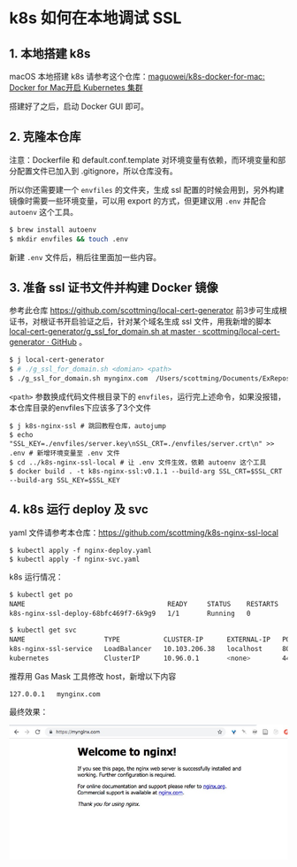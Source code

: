 # k8s 如何在本地调试 SSL

## 1. 本地搭建 k8s

macOS 本地搭建 k8s 请参考这个仓库：[maguowei/k8s-docker-for-mac: Docker for Mac开启 Kubernetes 集群](https://github.com/maguowei/k8s-docker-for-mac)

搭建好了之后，启动 Docker GUI 即可。

## 2. 克隆本仓库

注意：Dockerfile 和 default.conf.template 对环境变量有依赖，而环境变量和部分配置文件已加入到 .gitignore，所以仓库没有。

所以你还需要建一个 `envfiles` 的文件夹，生成 ssl 配置的时候会用到，另外构建镜像时需要一些环境变量，可以用 export 的方式，但更建议用 `.env` 并配合 `autoenv` 这个工具。

```bash
$ brew install autoenv
$ mkdir envfiles && touch .env
```

新建 `.env` 文件后，稍后往里面加一些内容。

## 3. 准备 ssl 证书文件并构建 Docker 镜像


参考此仓库 https://github.com/scottming/local-cert-generator 前3步可生成根证书，对根证书开启验证之后，针对某个域名生成 ssl 文件，用我新增的脚本[local-cert-generator/g_ssl_for_domain.sh at master · scottming/local-cert-generator · GitHub](https://github.com/scottming/local-cert-generator/blob/master/g_ssl_for_domain.sh) 。

```bash
$ j local-cert-generator
$ # ./g_ssl_for_domain.sh <domian> <path>
$ ./g_ssl_for_domain.sh mynginx.com  /Users/scottming/Documents/ExRepos/k8s-nginx-ssl/envfiles 
```

`<path>` 参数换成代码文件根目录下的 `envfiles`，运行完上述命令，如果没报错，本仓库目录的envfiles下应该多了3个文件

```
$ j k8s-nginx-ssl # 跳回教程仓库，autojump
$ echo "SSL_KEY=./envfiles/server.key\nSSL_CRT=./envfiles/server.crt\n" >> .env # 新增环境变量至 .env 文件
$ cd ../k8s-nginx-ssl-local # 让 .env 文件生效，依赖 autoenv 这个工具
$ docker build . -t k8s-nginx-ssl:v0.1.1 --build-arg SSL_CRT=$SSL_CRT --build-arg SSL_KEY=$SSL_KEY
```

## 4. k8s 运行 deploy 及 svc

yaml 文件请参考本仓库：https://github.com/scottming/k8s-nginx-ssl-local

```
$ kubectl apply -f nginx-deploy.yaml
$ kubectl apply -f nginx-svc.yaml
```

k8s 运行情况：

```bash
$ kubectl get po
NAME                                    READY     STATUS    RESTARTS   AGE
k8s-nginx-ssl-deploy-68bfc469f7-6k9g9   1/1       Running   0          14m
```

```bash
$ kubectl get svc
NAME                    TYPE           CLUSTER-IP      EXTERNAL-IP   PORT(S)                      AGE
k8s-nginx-ssl-service   LoadBalancer   10.103.206.38   localhost     80:31598/TCP,443:31009/TCP   14m
kubernetes              ClusterIP      10.96.0.1       <none>        443/TCP                      4d
```

推荐用 Gas Mask 工具修改 host，新增以下内容

```host
127.0.0.1	mynginx.com
```

最终效果：

![mynginx](img/mynginx.jpg)





